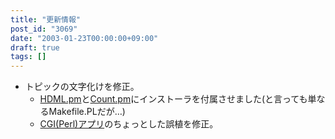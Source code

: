 ```yaml
---
title: "更新情報"
post_id: "3069"
date: "2003-01-23T00:00:00+09:00"
draft: true
tags: []
---
```



* トピックの文字化けを修正。
  * [HDML.pm](https://danmaq.com/hdml)と[Count.pm](https://danmaq.com/count)にインストーラを付属させました(と言っても単なるMakefile.PLだが…)
  * [CGI(Perl)アプリ](https://danmaq.com/category/products/apps)のちょっとした誤植を修正。
